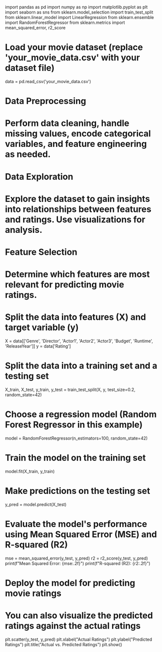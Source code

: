 import pandas as pd
import numpy as np
import matplotlib.pyplot as plt
import seaborn as sns
from sklearn.model_selection import train_test_split
from sklearn.linear_model import LinearRegression
from sklearn.ensemble import RandomForestRegressor
from sklearn.metrics import mean_squared_error, r2_score

# Load your movie dataset (replace 'your_movie_data.csv' with your dataset file)
data = pd.read_csv('your_movie_data.csv')

# Data Preprocessing
# Perform data cleaning, handle missing values, encode categorical variables, and feature engineering as needed.

# Data Exploration
# Explore the dataset to gain insights into relationships between features and ratings. Use visualizations for analysis.

# Feature Selection
# Determine which features are most relevant for predicting movie ratings.

# Split the data into features (X) and target variable (y)
X = data[['Genre', 'Director', 'Actor1', 'Actor2', 'Actor3', 'Budget', 'Runtime', 'ReleaseYear']]
y = data['Rating']

# Split the data into a training set and a testing set
X_train, X_test, y_train, y_test = train_test_split(X, y, test_size=0.2, random_state=42)

# Choose a regression model (Random Forest Regressor in this example)
model = RandomForestRegressor(n_estimators=100, random_state=42)

# Train the model on the training set
model.fit(X_train, y_train)

# Make predictions on the testing set
y_pred = model.predict(X_test)

# Evaluate the model's performance using Mean Squared Error (MSE) and R-squared (R2)
mse = mean_squared_error(y_test, y_pred)
r2 = r2_score(y_test, y_pred)
print(f"Mean Squared Error: {mse:.2f}")
print(f"R-squared (R2): {r2:.2f}")

# Deploy the model for predicting movie ratings

# You can also visualize the predicted ratings against the actual ratings
plt.scatter(y_test, y_pred)
plt.xlabel("Actual Ratings")
plt.ylabel("Predicted Ratings")
plt.title("Actual vs. Predicted Ratings")
plt.show()

